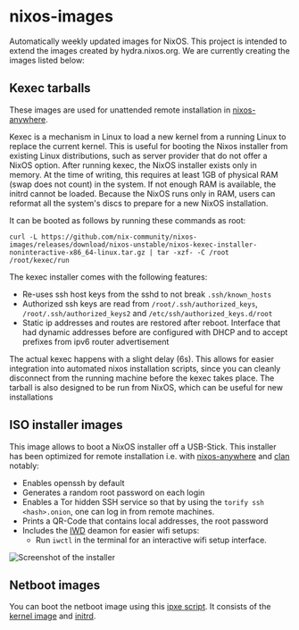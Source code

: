 # nixos-images

Automatically weekly updated images for NixOS. This project is intended to extend the images created by hydra.nixos.org.
We are currently creating the images listed below:

## Kexec tarballs

These images are used for unattended remote installation in [nixos-anywhere](https://github.com/numtide/nixos-anywhere).

Kexec is a mechanism in Linux to load a new kernel from a running Linux to
replace the current kernel. This is useful for booting the Nixos installer from
existing Linux distributions, such as server provider that do not offer a NixOS
option. After running kexec, the NixOS installer exists only in memory. At the
time of writing, this requires at least 1GB of physical RAM (swap does not
count) in the system. If not enough RAM is available, the initrd cannot be
loaded. Because the NixOS runs only in RAM, users can reformat all the system's
discs to prepare for a new NixOS installation.

It can be booted as follows by running these commands as root:

```
curl -L https://github.com/nix-community/nixos-images/releases/download/nixos-unstable/nixos-kexec-installer-noninteractive-x86_64-linux.tar.gz | tar -xzf- -C /root
/root/kexec/run
```

The kexec installer comes with the following features:

- Re-uses ssh host keys from the sshd to not break `.ssh/known_hosts`
- Authorized ssh keys are read from `/root/.ssh/authorized_keys`, `/root/.ssh/authorized_keys2` and `/etc/ssh/authorized_keys.d/root`
- Static ip addresses and routes are restored after reboot.
  Interface that had dynamic addresses before are configured with DHCP and
  to accept prefixes from ipv6 router advertisement

The actual kexec happens with a slight delay (6s). This allows for easier
integration into automated nixos installation scripts, since you can cleanly
disconnect from the running machine before the kexec takes place. The tarball
is also designed to be run from NixOS, which can be useful for new installations

## ISO installer images

This image allows to boot a NixOS installer off a USB-Stick.
This installer has been optimized for remote installation i.e.
with [nixos-anywhere](https://github.com/numtide/nixos-anywhere) and [clan](https://docs.clan.lol/getting-started/installer/) notably:

* Enables openssh by default
* Generates a random root password on each login
* Enables a Tor hidden SSH service so that by using the `torify ssh <hash>.onion`,
  one can log in from remote machines.
* Prints a QR-Code that contains local addresses, the root password
* Includes the [IWD](https://wiki.archlinux.org/title/iwd) deamon for easier wifi setups:
  * Run `iwctl` in the terminal for an interactive wifi setup interface.

![Screenshot of the installer](https://github.com/nix-community/nixos-images/releases/download/assets/image-installer-screenshot.jpg)

## Netboot images

You can boot the netboot image using this [ipxe script](https://github.com/nix-community/nixos-images/releases/download/nixos-unstable/netboot-x86_64-linux.ipxe).
It consists of the [kernel image](https://github.com/nix-community/nixos-images/releases/download/nixos-unstable/bzImage-x86_64-linux) and [initrd](https://github.com/nix-community/nixos-images/releases/download/nixos-unstable/initrd-x86_64-linux).
